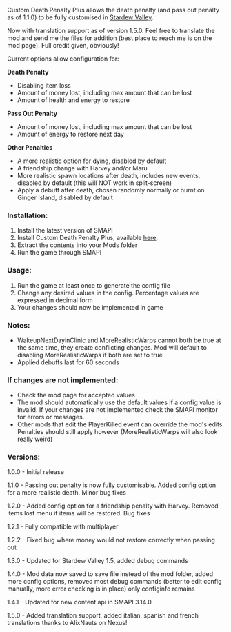 
Custom Death Penalty Plus allows the death penalty (and pass out penalty as of 1.1.0) to be fully customised in [Stardew Valley](https://www.stardewvalley.net/).

Now with translation support as of version 1.5.0. Feel free to translate the mod and send me the files for addition (best place to reach me is on the mod page). Full credit given, obviously!

Current options allow configuration for:

**Death Penalty**
- Disabling item loss
- Amount of money lost, including max amount that can be lost
- Amount of health and energy to restore


**Pass Out Penalty**
- Amount of money lost, including max amount that can be lost
- Amount of energy to restore next day

**Other Penalties**
- A more realistic option for dying, disabled by default
- A friendship change with Harvey and/or Maru
- More realistic spawn locations after death, includes new events, disabled by default (this will NOT work in split-screen)
- Apply a debuff after death, chosen randomly normally or burnt on Ginger Island, disabled by default

### Installation:
1. Install the latest version of SMAPI
2. Install Custom Death Penalty Plus, available [here](https://www.nexusmods.com/stardewvalley/mods/7069).
3. Extract the contents into your Mods folder
4. Run the game through SMAPI

### Usage:
1. Run the game at least once to generate the config file
2. Change any desired values in the config. Percentage values are expressed in decimal form
3. Your changes should now be implemented in game

### Notes:
- WakeupNextDayinClinic and MoreRealisticWarps cannot both be true at the same time, they create conflicting changes. Mod will default to disabling MoreRealisticWarps if both are set to true
- Applied debuffs last for 60 seconds

### If changes are not implemented:
 - Check the mod page for accepted values
 - The mod should automatically use the default values if a config value is invalid. If your changes are not implemented check the SMAPI monitor for errors or messages.
 - Other mods that edit the PlayerKilled event can override the mod's edits. Penalties should still apply however (MoreRealisticWarps will also look really weird)

### Versions:
1.0.0 - Initial release

1.1.0 - Passing out penalty is now fully customisable. Added config option for a more realistic death. Minor bug fixes

1.2.0 - Added config option for a friendship penalty with Harvey. Removed items lost menu if items will be restored. Bug fixes

1.2.1 - Fully compatible with multiplayer

1.2.2 - Fixed bug where money would not restore correctly when passing out

1.3.0 - Updated for Stardew Valley 1.5, added debug commands

1.4.0 - Mod data now saved to save file instead of the mod folder, added more config options, removed most debug commands (better to edit config manually, more error checking is in place) only configinfo remains

1.4.1 - Updated for new content api in SMAPI 3.14.0

1.5.0 - Added translation support, added italian, spanish and french translations thanks to AlixNauts on Nexus!


